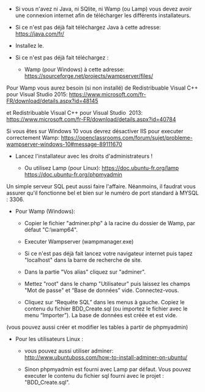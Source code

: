 
- Si vous n'avez ni Java, ni SQlite, ni Wamp (ou Lamp) vous devez avoir une connexion internet afin de télécharger les différents installateurs.

- Si ce n'est pas déjà fait téléchargez Java à cette adresse:
https://java.com/fr/

- Installez le.

- Si ce n'est pas déjà fait téléchargez :

  - Wamp (pour Windows) à cette adresse:
https://sourceforge.net/projects/wampserver/files/

Pour Wamp vous aurez besoin (si non installé) de Redistribuable Visual C++ pour Visual Studio 2015:
https://www.microsoft.com/fr-FR/download/details.aspx?id=48145 

et Redistribuable Visual C++ pour Visual Studio  2013:
https://www.microsoft.com/fr-FR/download/details.aspx?id=40784 

Si vous êtes sur Windows 10 vous devrez désactiver IIS pour executer correctement Wamp:
https://openclassrooms.com/forum/sujet/probleme-wampserver-windows-10#message-89111670

- Lancez l'installateur avec les droits d'administrateurs !

  - Ou utilisez Lamp (pour Linux):
https://doc.ubuntu-fr.org/lamp
https://doc.ubuntu-fr.org/phpmyadmin

Un simple serveur SQL peut aussi faire l'affaire. 
Néanmoins, il faudrat vous assurer qu'il fonctionne bel et bien sur le numéro de port standard à MYSQL : 3306. 

- Pour Wamp (Windows):

  - Copier le fichier "adminer.php" à la racine du dossier de Wamp, par défaut "C:\wamp64".

  - Executer Wampserver (wampmanager.exe)

  - Si ce n'est pas déjà fait lancez votre navigateur internet puis tapez "localhost" dans la barre de recherche de site.

  - Dans la partie "Vos alias" cliquez sur "adminer".

  - Mettez "root" dans le champ "Utilisateur" puis laissez les champs "Mot de passe" et “Base de données” vide. Connectez-vous.

  - Cliquez sur “Requête SQL” dans les menus à gauche. Copiez le contenu du fichier BDD_Create.sql (ou importez le fichier avec le menu “Importer”). La base de données est créée et est vide.

(vous pouvez aussi créer et modifier les tables à partir de phpmyadmin)


- Pour les utilisateurs Linux :

  - vous pouvez aussi utiliser adminer:
http://www.ubuntuboss.com/how-to-install-adminer-on-ubuntu/

  - Sinon phpmyadmin est fourni avec Lamp par défaut. 
Vous pouvez executer le contenu du fichier sql fourni avec le projet : "BDD_Create.sql".

